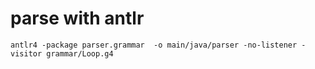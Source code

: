 # parse with antlr
`antlr4 -package parser.grammar  -o main/java/parser -no-listener -visitor grammar/Loop.g4`


